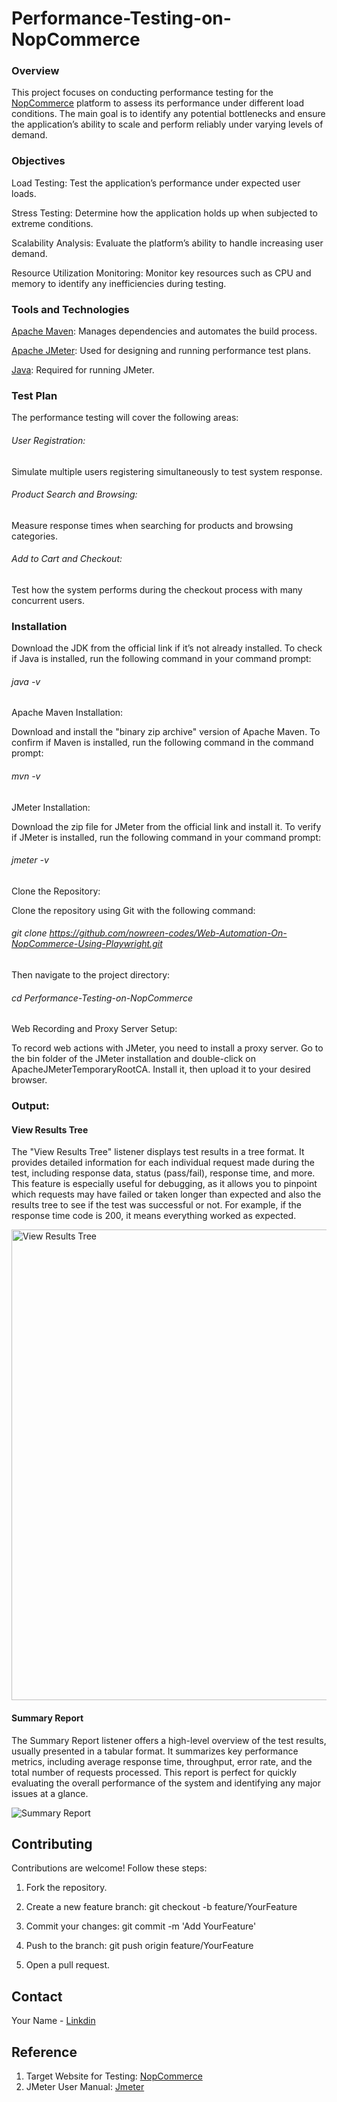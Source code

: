 # Performance-Testing-on-NopCommerce
### Overview
This project focuses on conducting performance testing for the [NopCommerce](https://test460.nop-station.com/en/) platform to assess its performance under different load conditions. The main goal is to identify any potential bottlenecks and ensure the application’s ability to scale and perform reliably under varying levels of demand.

### Objectives

Load Testing: Test the application’s performance under expected user loads.



Stress Testing: Determine how the application holds up when subjected to extreme conditions.



Scalability Analysis: Evaluate the platform’s ability to handle increasing user demand.



Resource Utilization Monitoring: Monitor key resources such as CPU and memory to identify any inefficiencies during testing.



### Tools and Technologies

[Apache Maven](https://maven.apache.org/download.cgi): Manages dependencies and automates the build process.



[Apache JMeter](https://jmeter.apache.org/download_jmeter.cgi): Used for designing and running performance test plans.



[Java](https://www.oracle.com/bd/java/technologies/downloads/): Required for running JMeter.



### Test Plan
The performance testing will cover the following areas:



###### User Registration: 
Simulate multiple users registering simultaneously to test system response.
###### Product Search and Browsing:
Measure response times when searching for products and browsing categories.
###### Add to Cart and Checkout: 
Test how the system performs during the checkout process with many concurrent users.

### Installation


Download the JDK from the official link if it’s not already installed.
To check if Java is installed, run the following command in your command prompt:
###### java -v
Apache Maven Installation:

Download and install the "binary zip archive" version of Apache Maven.
To confirm if Maven is installed, run the following command in the command prompt:
###### mvn -v
JMeter Installation:

Download the zip file for JMeter from the official link and install it.
To verify if JMeter is installed, run the following command in your command prompt:
###### jmeter -v
Clone the Repository:

Clone the repository using Git with the following command:



###### git clone https://github.com/nowreen-codes/Web-Automation-On-NopCommerce-Using-Playwright.git



Then navigate to the project directory:



###### cd Performance-Testing-on-NopCommerce



Web Recording and Proxy Server Setup:

To record web actions with JMeter, you need to install a proxy server. Go to the bin folder of the JMeter installation and double-click on ApacheJMeterTemporaryRootCA. Install it, then upload it to your desired browser.



### Output:


#### View Results Tree



The "View Results Tree" listener displays test results in a tree format. It provides detailed information for each individual request made during the test, including response data, status (pass/fail), response time, and more. This feature is especially useful for debugging, as it allows you to pinpoint which requests may have failed or taken longer than expected and also the results tree to see if the test was successful or not. For example, if the response time code is 200, it means everything worked as expected. 

<img width="753" alt="View Results Tree" src="https://github.com/user-attachments/assets/9d63acd4-7f9d-4fe8-a45d-4e147f0210a0" />









#### Summary Report



The Summary Report listener offers a high-level overview of the test results, usually presented in a tabular format. It summarizes key performance metrics, including average response time, throughput, error rate, and the total number of requests processed. This report is perfect for quickly evaluating the overall performance of the system and identifying any major issues at a glance.









![Summary Report](https://github.com/user-attachments/assets/77e1a0e7-a972-4cd6-b788-ddc884c5b1b2)


## Contributing
Contributions are welcome! Follow these steps:


1. Fork the repository.


2. Create a new feature branch: git checkout -b feature/YourFeature

3. Commit your changes: git commit -m 'Add YourFeature'

4. Push to the branch: git push origin feature/YourFeature

5. Open a pull request.

## Contact
Your Name - [Linkdin](www.linkedin.com/in/nowreen-islam) 


## Reference


1. Target Website for Testing: [NopCommerce](https://test460.nop-station.com/en/)
2. JMeter User Manual: [Jmeter](https://jmeter.apache.org/usermanual/index.html)
